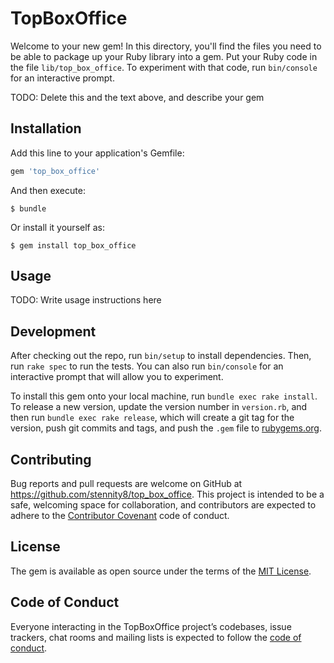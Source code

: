 # TopBoxOffice

Welcome to your new gem! In this directory, you'll find the files you need to be able to package up your Ruby library into a gem. Put your Ruby code in the file `lib/top_box_office`. To experiment with that code, run `bin/console` for an interactive prompt.

TODO: Delete this and the text above, and describe your gem

## Installation

Add this line to your application's Gemfile:

```ruby
gem 'top_box_office'
```

And then execute:

    $ bundle

Or install it yourself as:

    $ gem install top_box_office

## Usage

TODO: Write usage instructions here

## Development

After checking out the repo, run `bin/setup` to install dependencies. Then, run `rake spec` to run the tests. You can also run `bin/console` for an interactive prompt that will allow you to experiment.

To install this gem onto your local machine, run `bundle exec rake install`. To release a new version, update the version number in `version.rb`, and then run `bundle exec rake release`, which will create a git tag for the version, push git commits and tags, and push the `.gem` file to [rubygems.org](https://rubygems.org).

## Contributing

Bug reports and pull requests are welcome on GitHub at https://github.com/stennity8/top_box_office. This project is intended to be a safe, welcoming space for collaboration, and contributors are expected to adhere to the [Contributor Covenant](http://contributor-covenant.org) code of conduct.

## License

The gem is available as open source under the terms of the [MIT License](https://opensource.org/licenses/MIT).

## Code of Conduct

Everyone interacting in the TopBoxOffice project’s codebases, issue trackers, chat rooms and mailing lists is expected to follow the [code of conduct](https://github.com/stennity8/top_box_office/blob/master/CODE_OF_CONDUCT.md).
